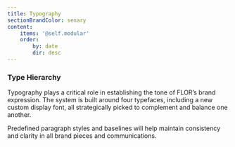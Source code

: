 ```yaml
---
title: Typography
sectionBrandColor: senary
content:
    items: '@self.modular'
    order:
        by: date
        dir: desc
---
```


### Type Hierarchy
Typography plays a critical role in establishing the tone of FLOR’s brand expression. The system is built around four typefaces, including a new custom display font, all strategically picked to complement and balance one another. 

Predefined paragraph styles and baselines will help maintain consistency and clarity in all brand pieces and communications.